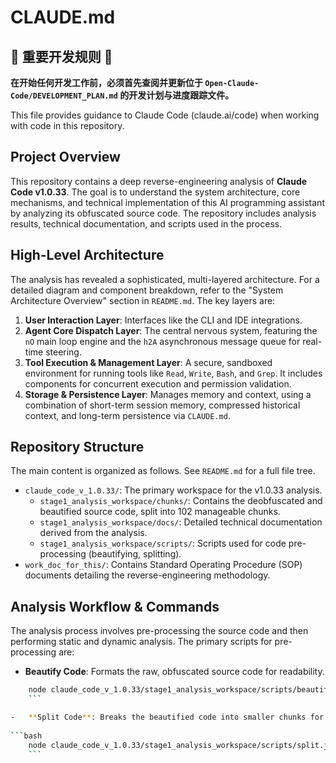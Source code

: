 # CLAUDE.md

## 🔴 重要开发规则 🔴

**在开始任何开发工作前，必须首先查阅并更新位于 `Open-Claude-Code/DEVELOPMENT_PLAN.md` 的开发计划与进度跟踪文件。**

This file provides guidance to Claude Code (claude.ai/code) when working with code in this repository.

## Project Overview

This repository contains a deep reverse-engineering analysis of **Claude Code v1.0.33**. The goal is to understand the system architecture, core mechanisms, and technical implementation of this AI programming assistant by analyzing its obfuscated source code. The repository includes analysis results, technical documentation, and scripts used in the process.

## High-Level Architecture

The analysis has revealed a sophisticated, multi-layered architecture. For a detailed diagram and component breakdown, refer to the "System Architecture Overview" section in `README.md`. The key layers are:

1.  **User Interaction Layer**: Interfaces like the CLI and IDE integrations.
2.  **Agent Core Dispatch Layer**: The central nervous system, featuring the `nO` main loop engine and the `h2A` asynchronous message queue for real-time steering.
3.  **Tool Execution & Management Layer**: A secure, sandboxed environment for running tools like `Read`, `Write`, `Bash`, and `Grep`. It includes components for concurrent execution and permission validation.
4.  **Storage & Persistence Layer**: Manages memory and context, using a combination of short-term session memory, compressed historical context, and long-term persistence via `CLAUDE.md`.

## Repository Structure

The main content is organized as follows. See `README.md` for a full file tree.

-   `claude_code_v_1.0.33/`: The primary workspace for the v1.0.33 analysis.
    -   `stage1_analysis_workspace/chunks/`: Contains the deobfuscated and beautified source code, split into 102 manageable chunks.
    -   `stage1_analysis_workspace/docs/`: Detailed technical documentation derived from the analysis.
    -   `stage1_analysis_workspace/scripts/`: Scripts used for code pre-processing (beautifying, splitting).
-   `work_doc_for_this/`: Contains Standard Operating Procedure (SOP) documents detailing the reverse-engineering methodology.

## Analysis Workflow & Commands

The analysis process involves pre-processing the source code and then performing static and dynamic analysis. The primary scripts for pre-processing are:

-   **Beautify Code**: Formats the raw, obfuscated source code for readability.
    
```bash
    node claude_code_v_1.0.33/stage1_analysis_workspace/scripts/beautify.js <source_file>
    ```

-   **Split Code**: Breaks the beautified code into smaller chunks for easier analysis.
    
```bash
    node claude_code_v_1.0.33/stage1_analysis_workspace/scripts/split.js <beautified_file>
    ```

